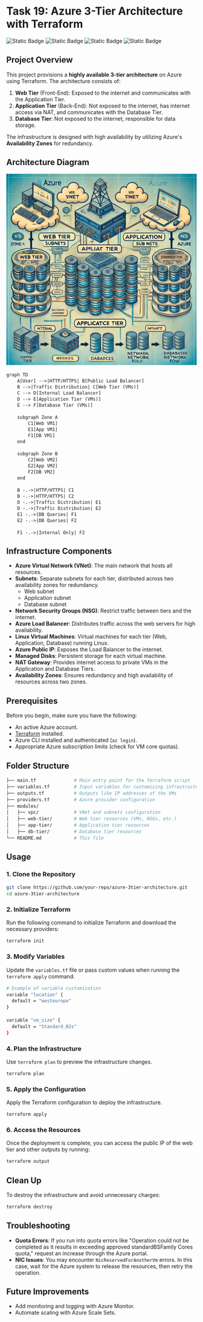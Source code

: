 # Task 19: Azure 3-Tier Architecture with Terraform

![Static Badge](https://img.shields.io/badge/build-Ubuntu-brightgreen?style=flat&logo=ubuntu&label=Linux&labelColor=Orange&color=red) ![Static Badge](https://img.shields.io/badge/Linux-Task18-Orange?style=flat&label=DevOps&labelColor=blue&color=gray) ![Static Badge](https://img.shields.io/badge/terraform-v1.9.5-orange?style=plastic&logo=terraform&logoColor=violet&labelColor=white) ![Static Badge](https://img.shields.io/badge/azure%20-%20v2.64.0-blue?logoColor=grey)

## Project Overview

This project provisions a **highly available 3-tier architecture** on Azure using Terraform. The architecture consists of:
1. **Web Tier** (Front-End): Exposed to the internet and communicates with the Application Tier.
2. **Application Tier** (Back-End): Not exposed to the internet, has internet access via NAT, and communicates with the Database Tier.
3. **Database Tier**: Not exposed to the internet, responsible for data storage.

The infrastructure is designed with high availability by utilizing Azure's **Availability Zones** for redundancy.

## Architecture Diagram

![Architecture Diagram](./azure-3-tier-architecture/Diagram.webp)

```mermaid
graph TD
    A[User] -->|HTTP/HTTPS| B[Public Load Balancer]
    B -->|Traffic Distribution| C[Web Tier (VMs)]
    C --> D[Internal Load Balancer]
    D --> E[Application Tier (VMs)]
    E --> F[Database Tier (VMs)]

    subgraph Zone A
        C1[Web VM1]
        E1[App VM1]
        F1[DB VM1]
    end
    
    subgraph Zone B
        C2[Web VM2]
        E2[App VM2]
        F2[DB VM2]
    end
    
    B -.->|HTTP/HTTPS| C1
    B -.->|HTTP/HTTPS| C2
    D -.->|Traffic Distribution| E1
    D -.->|Traffic Distribution| E2
    E1 -.->|DB Queries| F1
    E2 -.->|DB Queries| F2

    F1 -.->|Internal Only| F2
```

## Infrastructure Components

- **Azure Virtual Network (VNet)**: The main network that hosts all resources.
- **Subnets**: Separate subnets for each tier, distributed across two availability zones for redundancy.
  - Web subnet
  - Application subnet
  - Database subnet
- **Network Security Groups (NSG)**: Restrict traffic between tiers and the internet.
- **Azure Load Balancer**: Distributes traffic across the web servers for high availability.
- **Linux Virtual Machines**: Virtual machines for each tier (Web, Application, Database) running Linux.
- **Azure Public IP**: Exposes the Load Balancer to the internet.
- **Managed Disks**: Persistent storage for each virtual machine.
- **NAT Gateway**: Provides internet access to private VMs in the Application and Database Tiers.
- **Availability Zones**: Ensures redundancy and high availability of resources across two zones.

## Prerequisites

Before you begin, make sure you have the following:

- An active Azure account.
- [Terraform](https://www.terraform.io/downloads.html) installed.
- Azure CLI installed and authenticated (`az login`).
- Appropriate Azure subscription limits (check for VM core quotas).

## Folder Structure

```bash
├── main.tf              # Main entry point for the Terraform script
├── variables.tf         # Input variables for customizing infrastructure
├── outputs.tf           # Outputs like IP addresses of the VMs
├── providers.tf         # Azure provider configuration
├── modules/
│   ├── vpc/             # VNet and subnets configuration
│   ├── web-tier/        # Web tier resources (VMs, NSGs, etc.)
│   ├── app-tier/        # Application tier resources
│   ├── db-tier/         # Database tier resources
└── README.md            # This file
```

## Usage

### 1. Clone the Repository

```bash
git clone https://github.com/your-repo/azure-3tier-architecture.git
cd azure-3tier-architecture
```

### 2. Initialize Terraform

Run the following command to initialize Terraform and download the necessary providers:

```bash
terraform init
```

### 3. Modify Variables

Update the `variables.tf` file or pass custom values when running the `terraform apply` command.

```bash
# Example of variable customization
variable "location" {
  default = "westeurope"
}

variable "vm_size" {
  default = "Standard_B2s"
}
```

### 4. Plan the Infrastructure

Use `terraform plan` to preview the infrastructure changes.

```bash
terraform plan
```

### 5. Apply the Configuration

Apply the Terraform configuration to deploy the infrastructure.

```bash
terraform apply
```

### 6. Access the Resources

Once the deployment is complete, you can access the public IP of the web tier and other outputs by running:

```bash
terraform output
```

## Clean Up

To destroy the infrastructure and avoid unnecessary charges:

```bash
terraform destroy
```

## Troubleshooting

- **Quota Errors**: If you run into quota errors like "Operation could not be completed as it results in exceeding approved standardBSFamily Cores quota," request an increase through the Azure portal.
- **NIC Issues**: You may encounter `NicReservedForAnotherVm` errors. In this case, wait for the Azure system to release the resources, then retry the operation.

## Future Improvements

- Add monitoring and logging with Azure Monitor.
- Automate scaling with Azure Scale Sets.
